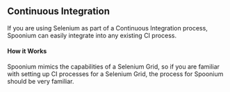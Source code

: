 ## Continuous Integration

If you are using Selenium as part of a Continuous Integration process, Spoonium can easily integrate into any existing CI process. 

#### How it Works

Spoonium mimics the capabilities of a Selenium Grid, so if you are familiar with setting up CI processes for a Selenium Grid, the process for Spoonium should be very familiar. 